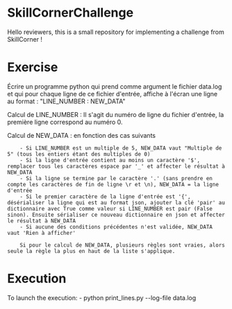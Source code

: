 # SkillCornerChallenge

Hello reviewers, this is a small repository for implementing a challenge from SkillCorner !

# Exercise

Écrire un programme python qui prend comme argument le fichier data.log et qui pour chaque ligne de ce fichier d'entrée, affiche à l'écran une ligne au format : "LINE_NUMBER : NEW_DATA"

Calcul de LINE_NUMBER : Il s'agit du numéro de ligne du fichier d'entrée, la première ligne correspond au numéro 0.

Calcul de NEW_DATA : en fonction des cas suivants

        - Si LINE_NUMBER est un multiple de 5, NEW_DATA vaut "Multiple de 5" (tous les entiers étant des multiples de 0)
        - Si la ligne d'entrée contient au moins un caractère '$', remplacer tous les caractères espace par '_' et affecter le résultat à NEW_DATA
        - Si la ligne se termine par le caractère '.' (sans prendre en compte les caractères de fin de ligne \r et \n), NEW_DATA = la ligne d'entrée
        - Si le premier caractère de la ligne d'entrée est '{', désérialiser la ligne qui est au format json, ajouter la clé 'pair' au dictionnaire avec True comme valeur si LINE_NUMBER est pair (False sinon). Ensuite sérialiser ce nouveau dictionnaire en json et affecter le résultat à NEW_DATA
        - Si aucune des conditions précédentes n'est validée, NEW_DATA vaut 'Rien à afficher'   

        Si pour le calcul de NEW_DATA, plusieurs règles sont vraies, alors seule la règle la plus en haut de la liste s'applique.
        
# Execution

To launch the execution:
        - python print_lines.py --log-file data.log 
